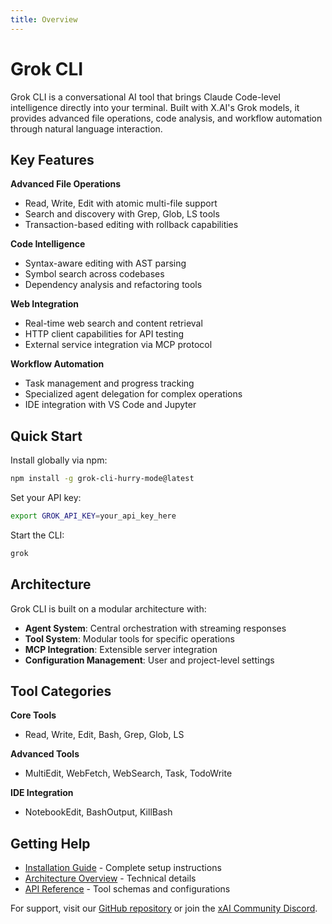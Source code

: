 ```yaml
---
title: Overview
---
```


# Grok CLI

Grok CLI is a conversational AI tool that brings Claude Code-level intelligence directly into your terminal. Built with X.AI's Grok models, it provides advanced file operations, code analysis, and workflow automation through natural language interaction.

## Key Features

**Advanced File Operations**
- Read, Write, Edit with atomic multi-file support
- Search and discovery with Grep, Glob, LS tools
- Transaction-based editing with rollback capabilities

**Code Intelligence**
- Syntax-aware editing with AST parsing
- Symbol search across codebases
- Dependency analysis and refactoring tools

**Web Integration**
- Real-time web search and content retrieval
- HTTP client capabilities for API testing
- External service integration via MCP protocol

**Workflow Automation**
- Task management and progress tracking
- Specialized agent delegation for complex operations
- IDE integration with VS Code and Jupyter

## Quick Start

Install globally via npm:

```bash
npm install -g grok-cli-hurry-mode@latest
```

Set your API key:

```bash
export GROK_API_KEY=your_api_key_here
```

Start the CLI:

```bash
grok
```

## Architecture

Grok CLI is built on a modular architecture with:

- **Agent System**: Central orchestration with streaming responses
- **Tool System**: Modular tools for specific operations
- **MCP Integration**: Extensible server integration
- **Configuration Management**: User and project-level settings

## Tool Categories

**Core Tools**
- Read, Write, Edit, Bash, Grep, Glob, LS

**Advanced Tools**
- MultiEdit, WebFetch, WebSearch, Task, TodoWrite

**IDE Integration**
- NotebookEdit, BashOutput, KillBash

## Getting Help

- [Installation Guide](getting-started/installation) - Complete setup instructions
- [Architecture Overview](architecture/overview) - Technical details
- [API Reference](api/schema) - Tool schemas and configurations

For support, visit our [GitHub repository](https://github.com/hinetapora/grok-cli-hurry-mode) or join the [xAI Community Discord](https://discord.com/channels/1315720379607679066/1315822328139223064).